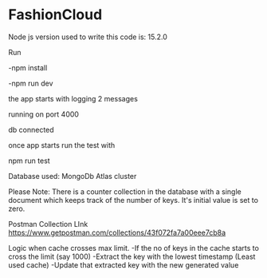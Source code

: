 # FashionCloud
Node js version used to write this code is: 15.2.0

Run 


-npm install


-npm run dev 


the app starts with logging 2 messages



running on port 4000



db connected



once app starts run the test with 

npm run test


Database used: MongoDb Atlas cluster 

Please Note: There is a counter collection in the database with a single document which keeps track of the number of keys. It's initial value is set to zero.

Postman Collection LInk https://www.getpostman.com/collections/43f072fa7a00eee7cb8a

Logic  when cache crosses max limit.
-If the no of keys in the cache starts to cross the limit (say 1000)
-Extract the key with the lowest timestamp (Least used cache)
-Update that extracted key with the new generated value